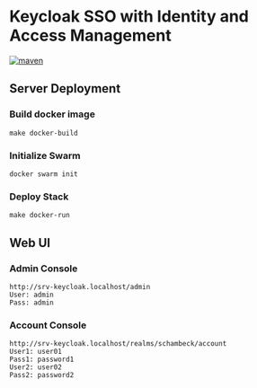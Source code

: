 # Keycloak SSO with Identity and Access Management
[![maven](https://github.com/schambeck/srv-keycloak/actions/workflows/maven.yml/badge.svg)](https://github.com/schambeck/srv-keycloak/actions/workflows/maven.yml)

## Server Deployment

### Build docker image

    make docker-build

### Initialize Swarm

    docker swarm init

### Deploy Stack

    make docker-run

## Web UI

### Admin Console

    http://srv-keycloak.localhost/admin
    User: admin
    Pass: admin

### Account Console

    http://srv-keycloak.localhost/realms/schambeck/account
    User1: user01
    Pass1: password1
    User2: user02
    Pass2: password2

